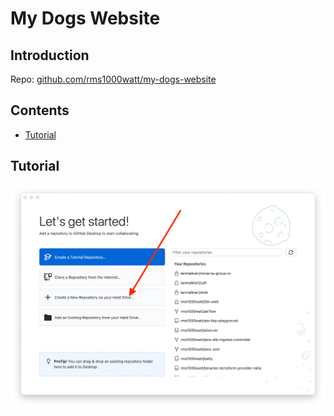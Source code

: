 # My Dogs Website

## Introduction

Repo: [github.com/rms1000watt/my-dogs-website](https://github.com/rms1000watt/my-dogs-website)

## Contents

- [Tutorial](#tutorial)

## Tutorial

![img-1](my-dogs-website/img/tutorial-1.png)
